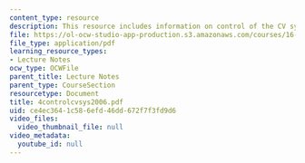 ```yaml
---
content_type: resource
description: This resource includes information on control of the CV system.
file: https://ol-ocw-studio-app-production.s3.amazonaws.com/courses/16-423j-aerospace-biomedical-and-life-support-engineering-spring-2006/ce4ec3641c586efd46dd672f7f3fd9d6_4controlcvsys2006.pdf
file_type: application/pdf
learning_resource_types:
- Lecture Notes
ocw_type: OCWFile
parent_title: Lecture Notes
parent_type: CourseSection
resourcetype: Document
title: 4controlcvsys2006.pdf
uid: ce4ec364-1c58-6efd-46dd-672f7f3fd9d6
video_files:
  video_thumbnail_file: null
video_metadata:
  youtube_id: null
---
```

